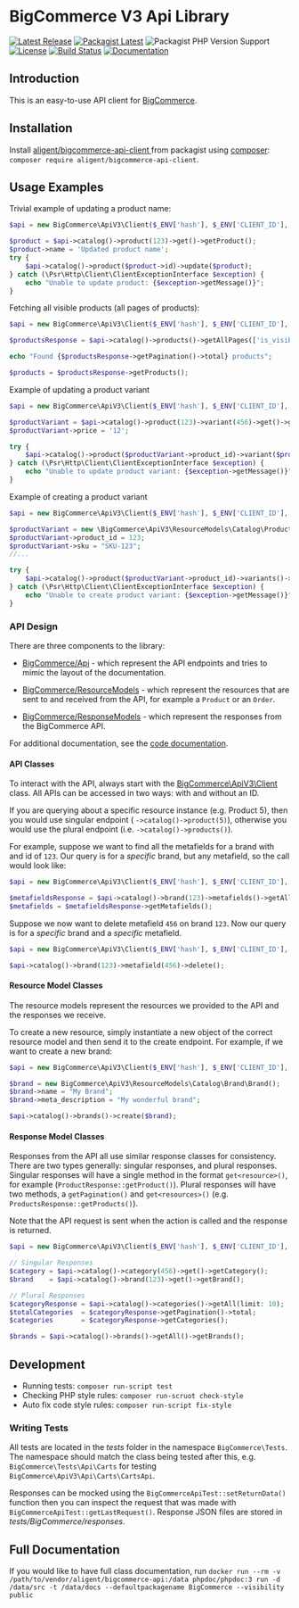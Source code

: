 # BigCommerce V3 Api Library

[![Latest Release](https://img.shields.io/github/v/release/aligent/bigcommerce-v3-api-php-client?sort=semver)](https://github.com/aligent/bigcommerce-v3-api-php-client/releases)
[![Packagist Latest](https://img.shields.io/packagist/v/aligent/bigcommerce-api-client)](https://packagist.org/packages/aligent/bigcommerce-api-client)
![Packagist PHP Version Support](https://img.shields.io/packagist/php-v/aligent/bigcommerce-api-client/dev-main)
[![License](https://img.shields.io/github/license/aligent/bigcommerce-v3-api-php-client)](https://github.com/aligent/bigcommerce-v3-api-php-client/blob/main/LICENSE.md)
[![Build Status](https://img.shields.io/github/workflow/status/aligent/bigcommerce-v3-api-php-client/Validate%20PHP%20dependancies%20and%20test)](https://github.com/aligent/bigcommerce-v3-api-php-client/actions/workflows/php.yml)
[![Documentation](https://img.shields.io/badge/docs-generated-success)](https://aligent.github.io/bigcommerce-v3-api-php-client/)
## Introduction

This is an easy-to-use API client for [BigCommerce](https://developer.bigcommerce.com/api-reference).

## Installation

Install [aligent/bigcommerce-api-client ](https://packagist.org/packages/aligent/bigcommerce-api-client) 
from packagist using [composer](https://getcomposer.org/): `composer require aligent/bigcommerce-api-client`.

## Usage Examples

Trivial example of updating a product name:

```php
$api = new BigCommerce\ApiV3\Client($_ENV['hash'], $_ENV['CLIENT_ID'], $_ENV['ACCESS_TOKEN']);

$product = $api->catalog()->product(123)->get()->getProduct();
$product->name = 'Updated product name';
try {
    $api->catalog()->product($product->id)->update($product);
} catch (\Psr\Http\Client\ClientExceptionInterface $exception) {
    echo "Unable to update product: {$exception->getMessage()}";
}
```

Fetching all visible products (all pages of products):

```php
$api = new BigCommerce\ApiV3\Client($_ENV['hash'], $_ENV['CLIENT_ID'], $_ENV['ACCESS_TOKEN']);

$productsResponse = $api->catalog()->products()->getAllPages(['is_visible' => true]);

echo "Found {$productsResponse->getPagination()->total} products";

$products = $productsResponse->getProducts();
```

Example of updating a product variant

```php
$api = new BigCommerce\ApiV3\Client($_ENV['hash'], $_ENV['CLIENT_ID'], $_ENV['ACCESS_TOKEN']);

$productVariant = $api->catalog()->product(123)->variant(456)->get()->getProductVariant();
$productVariant->price = '12';

try {
    $api->catalog()->product($productVariant->product_id)->variant($productVariant->id)->update($productVariant);
} catch (\Psr\Http\Client\ClientExceptionInterface $exception) {
    echo "Unable to update product variant: {$exception->getMessage()}";
}
```

Example of creating a product variant

```php
$api = new BigCommerce\ApiV3\Client($_ENV['hash'], $_ENV['CLIENT_ID'], $_ENV['ACCESS_TOKEN']);

$productVariant = new \BigCommerce\ApiV3\ResourceModels\Catalog\Product\ProductVariant();
$productVariant->product_id = 123;
$productVariant->sku = "SKU-123";
//...

try {
    $api->catalog()->product($productVariant->product_id)->variants()->create($productVariant);
} catch (\Psr\Http\Client\ClientExceptionInterface $exception) {
    echo "Unable to create product variant: {$exception->getMessage()}";
}
```

### API Design

There are three components to the library:

- [BigCommerce/Api](./src/BigCommerce/Api) - which represent the API endpoints and tries to mimic the layout of the 
  documentation.
  
- [BigCommerce/ResourceModels](./src/BigCommerce/ResourceModels) - which represent the resources that are sent to and 
  received from the API, for example a `Product` or an `Order`.
  
- [BigCommerce/ResponseModels](./src/BigCommerce/ResponseModels) - which represent the responses from the BigCommerce 
  API.
  
For additional documentation, see the [code documentation](https://aligent.github.io/bigcommerce-v3-api-php-client/).
  
#### API Classes

To interact with the API, always start with the [BigCommerce\ApiV3\Client](./src/BigCommerce/Client.php) class. All APIs
can be accessed in two ways: with and without an ID.

If you are querying about a specific resource instance (e.g. Product 5), then you would use singular endpoint (
`->catalog()->product(5)`), otherwise you would use the plural endpoint (i.e. `->catalog()->products()`). 

For example, suppose we want to find all the metafields for a brand with and id of `123`. Our query is for a _specific_
brand, but any metafield, so the call would look like:

```php
$api = new BigCommerce\ApiV3\Client($_ENV['hash'], $_ENV['CLIENT_ID'], $_ENV['ACCESS_TOKEN']);

$metafieldsResponse = $api->catalog()->brand(123)->metafields()->getAll();
$metafields = $metafieldsResponse->getMetafields();
```

Suppose we now want to delete metafield `456` on brand `123`. Now our query is for a _specific_ brand and a _specific_ 
metafield.

```php
$api = new BigCommerce\ApiV3\Client($_ENV['hash'], $_ENV['CLIENT_ID'], $_ENV['ACCESS_TOKEN']);

$api->catalog()->brand(123)->metafield(456)->delete();
```

#### Resource Model Classes

The resource models represent the resources we provided to the API and the responses we receive.

To create a new resource, simply instantiate a new object of the correct resource model and then send it to the create
endpoint. For example, if we want to create a new brand:

```php
$api = new BigCommerce\ApiV3\Client($_ENV['hash'], $_ENV['CLIENT_ID'], $_ENV['ACCESS_TOKEN']);

$brand = new BigCommerce\ApiV3\ResourceModels\Catalog\Brand\Brand();
$brand->name = "My Brand";
$brand->meta_description = "My wonderful brand";

$api->catalog()->brands()->create($brand);
```

#### Response Model Classes

Responses from the API all use similar response classes for consistency. There are two types generally: singular responses, 
and plural responses. Singular responses will have a single method in the format `get<resource>()`,
for example (`ProductResponse::getProduct()`). Plural responses will have two methods, a `getPagination()`
 and `get<resources>()` (e.g. `ProductsResponse::getProducts()`).

Note that the API request is sent when the action is called and the response
is returned.

```php
$api = new BigCommerce\ApiV3\Client($_ENV['hash'], $_ENV['CLIENT_ID'], $_ENV['ACCESS_TOKEN']);

// Singular Responses
$category = $api->catalog()->category(456)->get()->getCategory();
$brand    = $api->catalog()->brand(123)->get()->getBrand(); 

// Plural Responses
$categoryResponse = $api->catalog()->categories()->getAll(limit: 10);
$totalCategories  = $categoryResponse->getPagination()->total;
$categories       = $categoryResponse->getCategories();

$brands = $api->catalog()->brands()->getAll()->getBrands();
```

## Development

- Running tests: `composer run-script test`
- Checking PHP style rules: `composer run-scruot check-style`
- Auto fix code style rules: `composer run-script fix-style`

### Writing Tests

All tests are located in the _tests_ folder in the namespace `BigCommerce\Tests`. The namespace should match the class
being tested after this, e.g. `BigCommerce\Tests\Api\Carts` for testing `BigCommerce\ApiV3\Api\Carts\CartsApi`.

Responses can be mocked using the  `BigCommerceApiTest::setReturnData()` function then you can inspect the request that
was made with `BigCommerceApiTest::getLastRequest()`. Response JSON files are stored in _tests/BigCommerce/responses_.

## Full Documentation

If you would like to have full class documentation, run 
`docker run --rm -v /path/to/vendor/aligent/bigcommerce-api:/data phpdoc/phpdoc:3 run -d /data/src -t /data/docs --defaultpackagename BigCommerce --visibility public`

